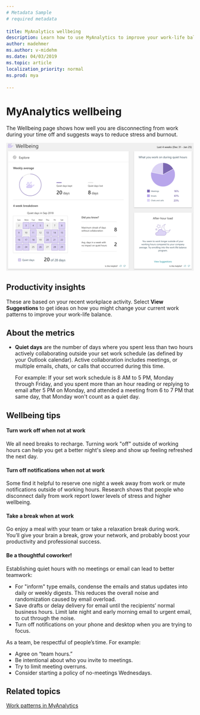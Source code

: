 ```yaml
---
# Metadata Sample
# required metadata

title: MyAnalytics wellbeing
description: Learn how to use MyAnalytics to improve your work-life balance
author: madehmer
ms.author: v-midehm
ms.date: 04/03/2019
ms.topic: article
localization_priority: normal 
ms.prod: mya

---
```


# MyAnalytics wellbeing

The Wellbeing page shows how well you are disconnecting from work during your time off and suggests ways to reduce stress and burnout.

![Wellbeing](../../Images/mya/use/wellbeing-pg.png)

## Productivity insights

These are based on your recent workplace activity. Select **View Suggestions** to get ideas on how you might change your current work patterns to improve your work-life balance.

## About the metrics

* **Quiet days** are the number of days where you spent less than two hours actively collaborating outside your set work schedule (as defined by your Outlook calendar). Active collaboration includes meetings, or multiple emails, chats, or calls that occurred during this time.

   For example: If your set work schedule is 8 AM to 5 PM, Monday through Friday, and you spent more than an hour reading or replying to email after 5 PM on Monday, and attended a meeting from 6 to 7 PM that same day, that Monday won't count as a quiet day.

## Wellbeing tips

#### Turn work off when not at work

We all need breaks to recharge. Turning work "off" outside of working hours can help you get a better night's sleep and show up feeling refreshed the next day.

#### Turn off notifications when not at work

 Some find it helpful to reserve one night a week away from work or mute notifications outside of working hours. Research shows that people who disconnect daily from work report lower levels of stress and higher wellbeing.

#### Take a break when at work

Go enjoy a meal with your team or take a relaxation break during work. You’ll give your brain a break, grow your network, and probably boost your productivity and professional success.

#### Be a thoughtful coworker!

Establishing quiet hours with no meetings or email can lead to better teamwork:

* For "inform" type emails, condense the emails and status updates into daily or weekly digests. This reduces the overall noise and randomization caused by email overload.
* Save drafts or delay delivery for email until the recipients’ normal business hours. Limit late night and early morning email to urgent email, to cut through the noise.
* Turn off notifications on your phone and desktop when you are trying to focus.

As a team, be respectful of people’s time. For example:  

* Agree on “team hours.”  
* Be intentional about who you invite to meetings.
* Try to limit meeting overruns.
* Consider starting a policy of no-meetings Wednesdays.

## Related topics

[Work patterns in MyAnalytics](../use/dashboard-2.md)